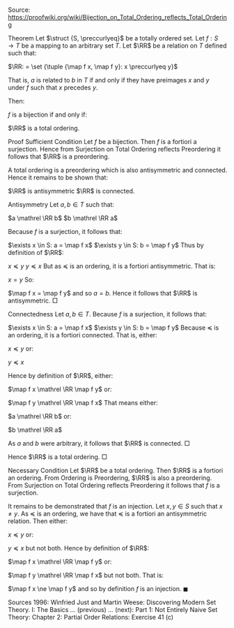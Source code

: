 # 

Source: https://proofwiki.org/wiki/Bijection_on_Total_Ordering_reflects_Total_Ordering



Theorem
Let $\struct {S, \preccurlyeq}$ be a totally ordered set.
Let $f: S \to T$ be a mapping to an arbitrary set $T$.
Let $\RR$ be a relation on $T$ defined such that:

$\RR: = \set {\tuple {\map f x, \map f y}: x \preccurlyeq y}$

That is, $a$ is related to $b$ in $T$ if and only if they have preimages $x$ and $y$ under $f$ such that $x$ precedes $y$.

Then:

$f$ is a bijection
if and only if:

$\RR$ is a total ordering.


Proof
Sufficient Condition
Let $f$ be a bijection.
Then $f$ is a fortiori a surjection.
Hence from Surjection on Total Ordering reflects Preordering it follows that $\RR$ is a preordering.

A total ordering is a preordering which is also antisymmetric and connected.
Hence it remains to be shown that:

$\RR$ is antisymmetric
$\RR$ is connected.


Antisymmetry
Let $a, b \in T$ such that:

$a \mathrel \RR b$
$b \mathrel \RR a$

Because $f$ is a surjection, it follows that:

$\exists x \in S: a = \map f x$
$\exists y \in S: b = \map f y$
Thus by definition of $\RR$:

$x \preccurlyeq y$
$y \preccurlyeq x$
But as $\preccurlyeq$ is an ordering, it is a fortiori antisymmetric.
That is:

$x = y$
So:

$\map f x = \map f y$
and so $a = b$.
Hence it follows that $\RR$ is antisymmetric.
$\Box$


Connectedness
Let $a, b \in T$.
Because $f$ is a surjection, it follows that:

$\exists x \in S: a = \map f x$
$\exists y \in S: b = \map f y$
Because $\preccurlyeq$ is an ordering, it is a fortiori connected.
That is, either:

$x \preccurlyeq y$
or:

$y \preccurlyeq x$

Hence by definition of $\RR$, either:

$\map f x \mathrel \RR \map f y$
or:

$\map f y \mathrel \RR \map f x$
That means either:

$a \mathrel \RR b$
or:

$b \mathrel \RR a$

As $a$ and $b$ were arbitrary, it follows that $\RR$ is connected.
$\Box$

Hence $\RR$ is a total ordering.
$\Box$


Necessary Condition
Let $\RR$ be a total ordering.
Then $\RR$ is a fortiori an ordering.
From Ordering is Preordering, $\RR$ is also a preordering.
From Surjection on Total Ordering reflects Preordering it follows that $f$ is a surjection.

It remains to be demonstrated that $f$ is an injection.
Let $x, y \in S$ such that $x \ne y$.
As $\preccurlyeq$ is an ordering, we have that $\preccurlyeq$ is a fortiori an antisymmetric relation.
Then either:

$x \preccurlyeq y$
or:

$y \preccurlyeq x$
but not both.
Hence by definition of $\RR$:

$\map f x \mathrel \RR \map f y$
or:

$\map f y \mathrel \RR \map f x$
but not both.
That is:

$\map f x \ne \map f y$
and so by definition $f$ is an injection.
$\blacksquare$


Sources
1996: Winfried Just and Martin Weese: Discovering Modern Set Theory. I: The Basics ... (previous) ... (next): Part $1$: Not Entirely Naive Set Theory: Chapter $2$: Partial Order Relations: Exercise $41 \ \text {(c)}$




